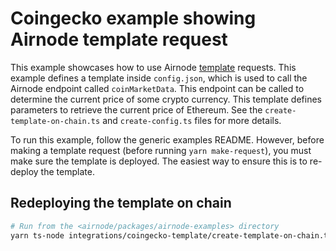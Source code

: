 # Coingecko example showing Airnode template request

This example showcases how to use Airnode [template](https://docs.api3.org/airnode/latest/concepts/template.html)
requests. This example defines a template inside `config.json`, which is used to call the Airnode endpoint called
`coinMarketData`. This endpoint can be called to determine the current price of some crypto currency. This template
defines parameters to retrieve the current price of Ethereum. See the `create-template-on-chain.ts` and
`create-config.ts` files for more details.

To run this example, follow the generic examples README. However, before making a template request (before running
`yarn make-request`), you must make sure the template is deployed. The easiest way to ensure this is to re-deploy the
template.

## Redeploying the template on chain

```sh
# Run from the <airnode/packages/airnode-examples> directory
yarn ts-node integrations/coingecko-template/create-template-on-chain.ts
```
